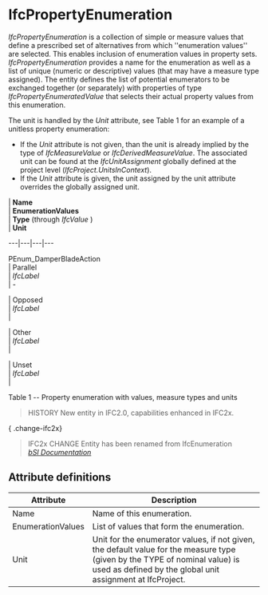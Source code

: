 IfcPropertyEnumeration
======================
_IfcPropertyEnumeration_ is a collection of simple or measure values that
define a prescribed set of alternatives from which ''enumeration values'' are
selected. This enables inclusion of enumeration values in property sets.
_IfcPropertyEnumeration_ provides a name for the enumeration as well as a list
of unique (numeric or descriptive) values (that may have a measure type
assigned). The entity defines the list of potential enumerators to be
exchanged together (or separately) with properties of type
_IfcPropertyEnumeratedValue_ that selects their actual property values from
this enumeration.  
  
The unit is handled by the _Unit_ attribute, see Table 1 for an example of a
unitless property enumeration:  
  
* If the _Unit_ attribute is not given, than the unit is already implied by the type of _IfcMeasureValue_ or _IfcDerivedMeasureValue_. The associated unit can be found at the _IfcUnitAssignment_ globally defined at the project level (_IfcProject.UnitsInContext_).  
* If the _Unit_ attribute is given, the unit assigned by the unit attribute overrides the globally assigned unit.  
  
  
  
  
  
  
  
  
| **Name**  
| **EnumerationValues**  
| **Type** (through _IfcValue_ )  
| **Unit**  
  
---|---|---|---  
  
  
PEnum_DamperBladeAction  
| Parallel  
| _IfcLabel_  
| -  
  
  
  
  
| Opposed  
| _IfcLabel_  
|  
  
  
  
  
| Other  
| _IfcLabel_  
|  
  
  
  
  
| Unset  
| _IfcLabel_  
|  
  
  
  
  
  
  
  

Table 1 -- Property enumeration with values, measure types and units

  
  
  
  
  
> HISTORY  New entity in IFC2.0, capabilities enhanced in IFC2x.  
  
{ .change-ifc2x}  
> IFC2x CHANGE  Entity has been renamed from IfcEnumeration  
[ _bSI
Documentation_](https://standards.buildingsmart.org/IFC/DEV/IFC4_2/FINAL/HTML/schema/ifcpropertyresource/lexical/ifcpropertyenumeration.htm)


Attribute definitions
---------------------
| Attribute         | Description                                                                                                                                                                               |
|-------------------|-------------------------------------------------------------------------------------------------------------------------------------------------------------------------------------------|
| Name              | Name of this enumeration.                                                                                                                                                                 |
| EnumerationValues | List of values that form the enumeration.                                                                                                                                                 |
| Unit              | Unit for the enumerator values, if not given, the default value for the measure type (given by the TYPE of nominal value) is used as defined by the global unit assignment at IfcProject. |

